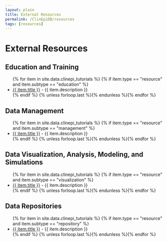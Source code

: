 ```yaml
---
layout: plain
title: External Resources
permalink: /ClinEpiDB/resources
tags: [resources]
---
```

<h1 id="external-resources">External Resources</h1>

<div id="clinepi-education-training">
  <h2>Education and Training</h2>
<ul>
  {% for item in site.data.clinepi_tutorials %}
  {% if item.type == "resource" and  item.subtype == "education" %}
  <li id="{{ item.uid }}">
    <a target="_blank" href="{{ item.fileName }}" title="{{ item.description }}">{{ item.title }}</a> - {{ item.description }}
  </li>
  {% endif %}
  {% unless forloop.last %}{% endunless %}{% endfor %}
</ul>
</div>

<div id="clinepi-data-management">
  <h2>Data Management</h2>
<ul>
  {% for item in site.data.clinepi_tutorials %}
  {% if item.type == "resource" and  item.subtype == "management" %}
    <li id="{{ item.uid }}"><a target="_blank" href="{{ item.fileName }}" title="{{ item.description }}">{{ item.title }}</a> - {{ item.description }}
    </li>
  {% endif %}
  {% unless forloop.last %}{% endunless %}{% endfor %}
</ul>
</div>

<div id="clinepi-data-viz">
  <h2>Data Visualization, Analysis, Modeling, and Simulations</h2>
<ul>
  {% for item in site.data.clinepi_tutorials %}
  {% if item.type == "resource" and  item.subtype == "visualization" %}
    <li id="{{ item.uid }}"><a target="_blank" href="{{ item.fileName }}" title="{{ item.description }}">{{ item.title }}</a> - {{ item.description }}
    </li>
  {% endif %}
  {% unless forloop.last %}{% endunless %}{% endfor %}
</ul>
</div>

<div id="clinepi-data-repos">
  <h2>Data Repositories</h2>
<ul>
  {% for item in site.data.clinepi_tutorials %}
  {% if item.type == "resource" and  item.subtype == "repository" %}
    <li id="{{ item.uid }}"><a target="_blank" href="{{ item.fileName }}" title="{{ item.description }}">{{ item.title }}</a> - {{ item.description }}
    </li>
  {% endif %}
  {% unless forloop.last %}{% endunless %}{% endfor %}
</ul>
<br>
<br>
<br>
</div>
